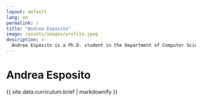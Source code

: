 ```yaml
---
layout: default
lang: en
permalink: /
title: "Andrea Esposito"
image: /assets/images/profile.jpeg
description: >-
  Andrea Esposito is a Ph.D. student in the Department of Computer Science at the University of Bari Aldo Moro. He is an active member of the Interaction, Visualization, Usability & UX (IVU) Laboratory, where his research focuses on Human-Centred Artificial Intelligence. His interests lie in Human-Computer Interaction, eXplainable Artificial Intelligence, and Human-AI Interaction.
---
```


# Andrea Esposito

{{ site.data.curriculum.brief | markdownify }}
